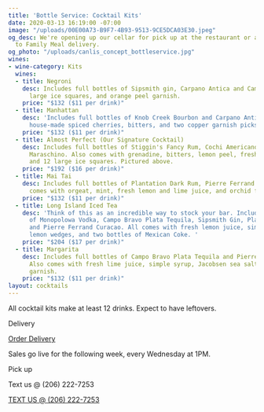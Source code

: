 ```yaml
---
title: 'Bottle Service: Cocktail Kits'
date: 2020-03-13 16:19:00 -07:00
image: "/uploads/00E00A73-B9F7-4B93-9513-9CE5DCA03E30.jpeg"
og_desc: We're opening up our cellar for pick up at the restaurant or as an add-on
  to Family Meal delivery.
og_photo: "/uploads/canlis_concept_bottleservice.jpg"
wines:
- wine-category: Kits
  wines:
  - title: Negroni
    desc: Includes full bottles of Sipsmith gin, Carpano Antica and Campari with 12
      large ice squares, and orange peel garnish.
    price: "$132 ($11 per drink)"
  - title: Manhattan
    desc: 'Includes full bottles of Knob Creek Bourbon and Carpano Antica, James''
      house-made spiced cherries, bitters, and two copper garnish picks. '
    price: "$132 ($11 per drink)"
  - title: Almost Perfect (Our Signature Cocktail)
    desc: Includes full bottles of Stiggin's Fancy Rum, Cochi Americano, Amaro, and
      Maraschino. Also comes with grenadine, bitters, lemon peel, fresh flower garnish,
      and 12 large ice squares. Pictured above.
    price: "$192 ($16 per drink)"
  - title: Mai Tai
    desc: Includes full bottles of Plantation Dark Rum, Pierre Ferrand Curacao. Also
      comes with orgeat, mint, fresh lemon and lime juice, and orchid flower garnish.
    price: "$132 ($11 per drink)"
  - title: Long Island Iced Tea
    desc: 'Think of this as an incredible way to stock your bar. Includes full bottles
      of Monopolowa Vodka, Campo Bravo Plata Tequila, Sipsmith Gin, Plantation Rum,
      and Pierre Ferrand Curacao. All comes with fresh lemon juice, simple syrup,
      lemon wedges, and two bottles of Mexican Coke. '
    price: "$204 ($17 per drink)"
  - title: Margarita
    desc: Includes full bottles of Campo Bravo Plata Tequila and Pierre Ferrand Curacao.
      Also comes with fresh lime juice, simple syrup, Jacobsen sea salt, and lime
      garnish.
    price: "$132 ($11 per drink)"
layout: cocktails
---
```


All cocktail kits make at least 12 drinks. Expect to have leftovers.

<p class="mb0 mt3 Caption">Delivery</p>
<div class="mt3">
  <div class="EventsButton mb7">
    <a class="Caption" target="_blank" href="https://www.exploretock.com/canlis/experience/112787">
      Order Delivery
    </a>
  </div>
</div>
<p class="mb2 d-mb3">Sales go live for the following week, every Wednesday at 1PM.</p>

<p class="mb2 d-mb0 mt2 Caption">Pick up</p>
<p class="mb4 ShowDesktop">Text us @ (206) 222-7253</p>

<div class="mt2 mb4 ShowMobile">
  <div class="EventsButton mb8">
    <a class="Caption" href="sms:+12062227253">
      TEXT US @ (206) 222-7253
    </a>
  </div>
</div>

<div class="Divider mt4 d-mt5 op30 mb3"></div>




